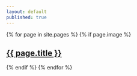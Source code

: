 ```yaml
---
layout: default
published: true
---
```

<p>
  {% for page in site.pages %}
          {% if page.image %}
          <div class="home-columns"><h2 class="index-titles"><a class="page-link" href="{{ page.url | prepend: site.baseurl }}">{{ page.title }}</a></h2>
            <img src="/img/{{ page.image }}" alt="" /></div>
          {% endif %}
        {% endfor %}  
  </p>
